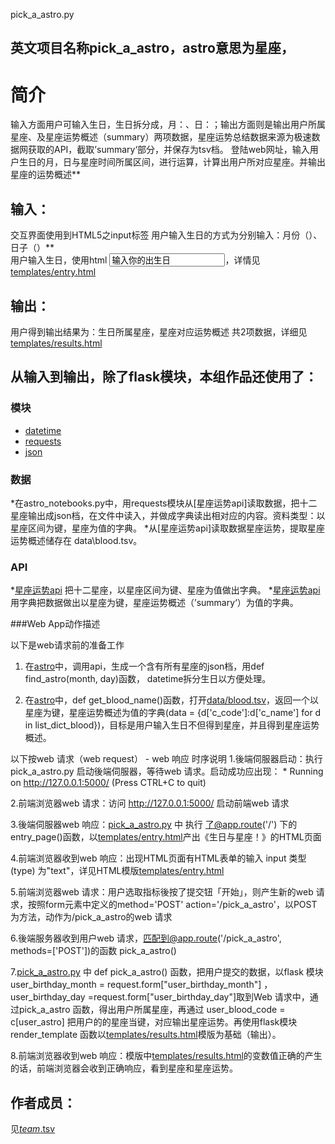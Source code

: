 pick_a_astro.py

英文项目名称pick_a_astro，astro意思为星座，
-------------
	
# 简介 
输入方面用户可输入生日，生日拆分成，月：、日：；输出方面则是输出用户所属星座、及星座运势概述（summary）两项数据，星座运势总结数据来源为极速数据网获取的API，截取’summary‘部分，并保存为tsv档。
登陆web网址，输入用户生日的月，日与星座时间所属区间，进行运算，计算出用户所对应星座。并输出星座的运势概述**</br>

## 输入：
交互界面使用到HTML5之input标签
用户输入生日的方式为分别输入：月份（）、日子（）**</br>
用户输入生日，使用html </td><td><input name='user_birthday_day' type='TEXT' value='输入你的出生日'></td></tr>，详情见[templates/entry.html](templates/entry.html)

## 输出：
用户得到输出结果为：生日所属星座，星座对应运势概述 共2项数据，详细见[templates/results.html](templates/results.html)

## 从输入到输出，除了flask模块，本组作品还使用了：

### 模块
* [datetime](https://docs.python.org/2/library/datetime.html?highlight=datetime#module-datetime)</br>
* [requests](http://docs.python-requests.org/zh_CN/latest/user/quickstart.html)
* [json](https://docs.python.org/2/library/json.html)

### 数据
*在astro_notebooks.py中，用requests模块从[星座运势api]读取数据，把十二星座输出成json档，在文件中读入，并做成字典读出相对应的内容。资料类型：以星座区间为键，星座为值的字典。
*从[星座运势api]读取数据星座运势，提取星座运势概述储存在 data\\blood.tsv。

### API
*[星座运势api](http://api.jisuapi.com/astro/all) 把十二星座，以星座区间为键、星座为值做出字典。
*[星座运势api](http://api.jisuapi.com/astro/fortune)用字典把数据做出以星座为键，星座运势概述（’summary‘）为值的字典。


###Web App动作描述

 以下是web请求前的准备工作

1. 在[astro](astro_notebooks.py)中，调用api，生成一个含有所有星座的json档，用def find_astro(month, day)函数， datetime拆分生日以方便处理。

2. 在[astro](glblood.py)中，def get_blood_name()函数，打开[data/blood.tsv](data/blood.tsv)，返回一个以星座为键，星座运势概述为值的字典(data = {d['c_code']:d['c_name'] for d in list_dict_blood})，目标是用户输入生日不但得到星座，并且得到星座运势概述。

以下按web 请求（web request） - web 响应 时序说明
1.後端伺服器启动：执行 pick_a_astro.py 启动後端伺服器，等待web 请求。启动成功应出现： * Running on http://127.0.0.1:5000/ (Press CTRL+C to quit)

2.前端浏览器web 请求：访问 http://127.0.0.1:5000/ 启动前端web 请求

3.後端伺服器web 响应：[pick_a_astro.py](pick_a_astro.py)  中 执行 了@app.route('/') 下的 entry_page()函数，以[templates/entry.html](templates/entry.html)产出《生日与星座！》的HTML页面

4.前端浏览器收到web 响应：出现HTML页面有HTML表单的输入 input 类型(type) 为"text"，详见HTML模版[templates/entry.html](templates/entry.html)

5.前端浏览器web 请求：用户选取指标後按了提交钮「开始」，则产生新的web 请求，按照form元素中定义的method='POST' action='/pick_a_astro'，以POST为方法，动作为/pick_a_astro的web 请求

6.後端服务器收到用户web 请求，匹配到@app.route('/pick_a_astro', methods=['POST'])的函数 pick_a_astro()

7.[pick_a_astro.py](pick_a_astro.py) 中 def pick_a_astro() 函数，把用户提交的数据，以flask 模块  user_birthday_month = request.form["user_birthday_month"]	，user_birthday_day =request.form["user_birthday_day"]取到Web 请求中，通过pick_a_astro 函数，得出用户所属星座，再通过 user_blood_code = c[user_astro] 把用户的的星座当键，对应输出星座运势。再使用flask模块render_template 函数以[templates/results.html](templates/results.html)模版为基础（输出）。

8.前端浏览器收到web 响应：模版中[templates/results.html](templates/results.html)的变数值正确的产生的话，前端浏览器会收到正确响应，看到星座和星座运势。

## 作者成员：

 见[_team_.tsv](_team_/_team_.tsv)
